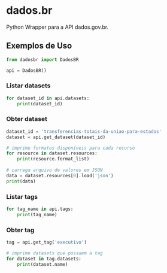 # dados.br

Python Wrapper para a API dados.gov.br.


## Exemplos de Uso

```python
from dadosbr import DadosBR

api = DadosBR()
```

### Listar datasets

```python
for dataset_id in api.datasets:
    print(dataset_id)
```

### Obter dataset

```python
dataset_id = 'transferencias-totais-da-uniao-para-estados'
dataset = api.get_dataset(dataset_id)

# imprime formatos disponíveis para cada recurso
for resource in dataset.resources:
    print(resource.format_list)
    
# carrega arquivo de valores em JSON
data = dataset.resources[0].load('json')
print(data)
```

### Listar tags

```python
for tag_name in api.tags:
    print(tag_name)
```

### Obter tag

```python
tag = api.get_tag('executivo')

# imprime datasets que possuem a tag
for dataset in tag.datasets:
    print(dataset.name)
```
